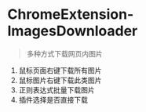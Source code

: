# ChromeExtension-ImagesDownloader
> 多种方式下载网页内图片

1. 鼠标页面右键下载所有图片
2. 鼠标图片右键下载此类图片
3. 正则表达式批量下载图片
4. 插件选择是否直接下载
